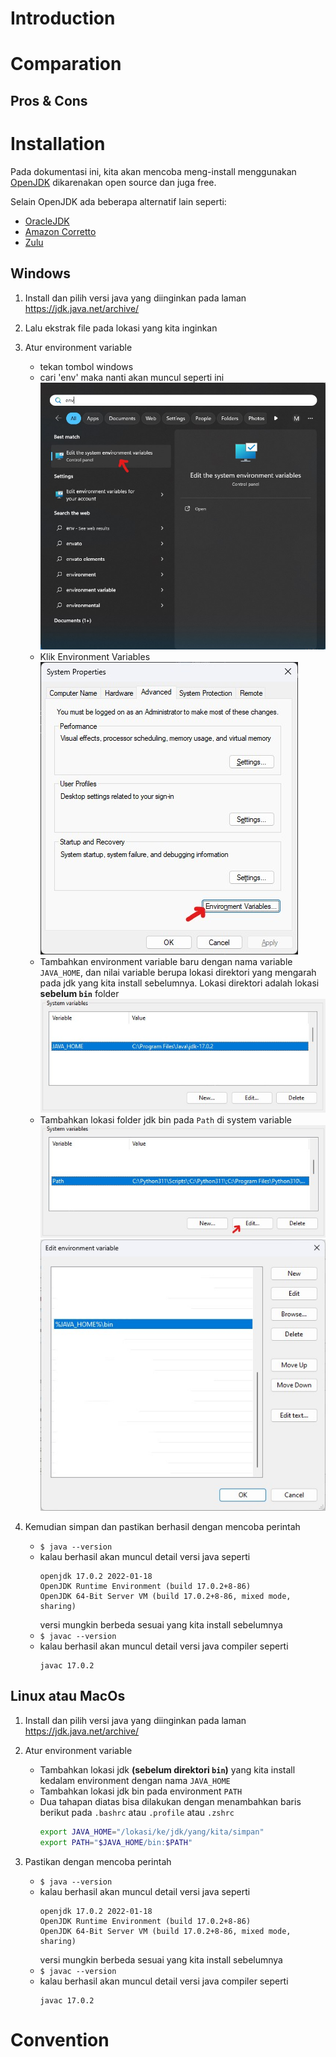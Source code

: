 # Introduction

# Comparation

## Pros & Cons

# Installation
Pada dokumentasi ini, kita akan mencoba meng-install menggunakan [OpenJDK](https://openjdk.java.net/) dikarenakan open source dan juga free.

Selain OpenJDK ada beberapa alternatif lain seperti:
- [OracleJDK](https://www.oracle.com/java/technologies/javase-downloads.html)
- [Amazon Corretto](https://aws.amazon.com/id/corretto/)
- [Zulu](https://www.azul.com/downloads/zulu-community/)


## Windows
1. Install dan pilih versi java yang diinginkan pada laman https://jdk.java.net/archive/

2. Lalu ekstrak file pada lokasi yang kita inginkan

3. Atur environment variable
    - tekan tombol windows
    - cari 'env' maka nanti akan muncul seperti ini<br/>
    ![Searching Environtment Image](/img/java/installation/windows/environment-search.jpg)
    - Klik Environment Variables<br/>
    ![Environtment Variables Image](/img/java/installation/windows/environment-variables.jpg)
    - Tambahkan environment variable baru dengan nama variable `JAVA_HOME`, dan nilai variable berupa lokasi direktori yang mengarah pada jdk yang kita install sebelumnya. Lokasi direktori adalah lokasi **sebelum `bin`** folder<br/>
    ![Menambahkan environment JAVA_HOME](/img/java/installation/windows/JAVA_HOME.jpg)
    - Tambahkan lokasi folder jdk bin pada `Path` di system variable<br/>
    ![Edit Path di system variable](/img/java/installation/windows/edit-path.jpg)
    ![tambahkan '%JAVA_HOME%/bin'](/img/java/installation/windows/jdk-bin-on-path.jpg)
4. Kemudian simpan dan pastikan berhasil dengan mencoba perintah 
    - `$ java --version`
    - kalau berhasil akan muncul detail versi java seperti 
        ```
        openjdk 17.0.2 2022-01-18
        OpenJDK Runtime Environment (build 17.0.2+8-86)
        OpenJDK 64-Bit Server VM (build 17.0.2+8-86, mixed mode, sharing)
        ```
        versi mungkin berbeda sesuai yang kita install sebelumnya
    - `$ javac --version`
    - kalau berhasil akan muncul detail versi java compiler seperti 
        ```
        javac 17.0.2
        ```

## Linux atau MacOs
1. Install dan pilih versi java yang diinginkan pada laman https://jdk.java.net/archive/

2. Atur environment variable 
    - Tambahkan lokasi jdk **(sebelum direktori `bin`)** yang kita install kedalam environment dengan nama `JAVA_HOME`
    - Tambahkan lokasi jdk bin pada environment `PATH` 
    - Dua tahapan diatas bisa dilakukan dengan menambahkan baris berikut pada `.bashrc` atau `.profile` atau `.zshrc`
        ```sh
        export JAVA_HOME="/lokasi/ke/jdk/yang/kita/simpan"
        export PATH="$JAVA_HOME/bin:$PATH"
        ```

3. Pastikan dengan mencoba perintah 
    - `$ java --version`
    - kalau berhasil akan muncul detail versi java seperti 
        ```
        openjdk 17.0.2 2022-01-18
        OpenJDK Runtime Environment (build 17.0.2+8-86)
        OpenJDK 64-Bit Server VM (build 17.0.2+8-86, mixed mode, sharing)
        ```
        versi mungkin berbeda sesuai yang kita install sebelumnya
    - `$ javac --version`
    - kalau berhasil akan muncul detail versi java compiler seperti 
        ```
        javac 17.0.2
        ```

# Convention